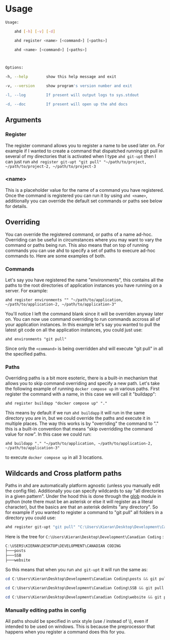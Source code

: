 # Usage

```bash
Usage: 

    ahd [-h] [-v] [-d]

    ahd register <name> [<command>] [<paths>]

    ahd <name> [<command>] [<paths>]



Options:

-h, --help        show this help message and exit

-v, --version     show program's version number and exit

-l, --log         If present will output logs to sys.stdout

-d, --doc         If present will open up the ahd docs
```





## Arguments

### Register

The register command allows you to register a name to be used later on. For example if I wanted to create a command that dispatched running git pull in several of my directories that is activated when I type ```ahd git-upt``` then I can just run ```ahd register git-upt "git pull" "~/path/to/project, ~/path/to/project-2, ~/path/to/project-3```



### <name\>

This is a placeholder value for the name of a command you have registered. Once the command is registered you can run it by using ```ahd <name>```, additionally you can override the default set commands or paths see below for details.





## Overriding

You can override the registered command, or paths of a name ad-hoc. Overriding can be useful in circumstances where you may want to vary the command or paths being run. This also means that on top of running commands you can use ahd to specify a set of paths to execure ad-hoc commands to. Here are some examples of both.



### Commands

Let's say you have registered the name "environments", this contains all the paths to the root directories of application instances you have running on a server. For example:

```ahd register environments "" "~/path/to/application, ~/path/to/application-2, ~/path/to/application-3"```



You'll notice I left the command blank since it will be overriden anyway later on. You can now use command overriding to run commands accross all of your application instances. In this example let's say you wanted to pull the latest git code on all the application instances, you could just use:

```ahd environments "git pull"```



Since only the ```<command>``` is being overridden ahd will execute "git pull" in all the specified paths.



### Paths

Overriding paths is a bit more esoteric, there is a built-in mechanism that allows you to skip command overriding and specify a new path. Let's take the following example of running ```docker compose up``` in various paths. First register the command with a name, in this case we will call it "buildapp":

```ahd register buildapp "docker compose up" "."```



This means by default if we run ```ahd buildapp``` it will run in the same directory you are in, but we could override the paths and execute it in multiple places. The way this works is by "overriding" the command to "." this is a built-in convention that means "skip overridding the command value for now". In this case we could run:

```ahd buildapp "." "~/path/to/application, ~/path/to/application-2, ~/path/to/application-3"```



to execute ```docker compose up``` in all 3 locations.



## Wildcards and Cross platform paths

Paths in ahd are automatically platform agnostic (unless you manually edit the config file). Additionally you can specify wildcards to say "all directories in a given pattern". Under the hood this is done through the [glob](https://docs.python.org/3/library/glob.html) module in python (note there must be an asterisk or else it will register as a literal character), but the basics are that an asterisk delimits "any directory". So for example if you wanted to register a command to "git pull" all folders in a directory you could use:

```powershell
ahd register git-upt "git pull" "C:\Users\Kieran\Desktop\Development\Canadian Coding\*"
```



Here is the tree for ```C:\Users\Kieran\Desktop\Development\Canadian Coding``` :

```powershell
C:\USERS\KIERAN\DESKTOP\DEVELOPMENT\CANADIAN CODING
├───posts
├───SSB
├───website
```



So this means that when you run ```ahd git-upt``` it will run the same as:

```powershell
cd C:\Users\Kieran\Desktop\Development\Canadian Coding\posts && git pull

cd C:\Users\Kieran\Desktop\Development\Canadian Coding\SSB && git pull

cd C:\Users\Kieran\Desktop\Development\Canadian Coding\website && git pull
```



### Manually editing paths in config

All paths should be specified in unix style (use / instead of \\), even if intended to be used on windows. This is because the preprocessor that happens when you register a command does this for you.



